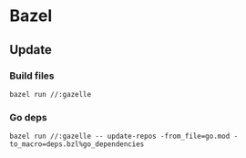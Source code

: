 # Bazel

## Update

### Build files

```shell
bazel run //:gazelle
```

### Go deps

```shell
bazel run //:gazelle -- update-repos -from_file=go.mod -to_macro=deps.bzl%go_dependencies
```
